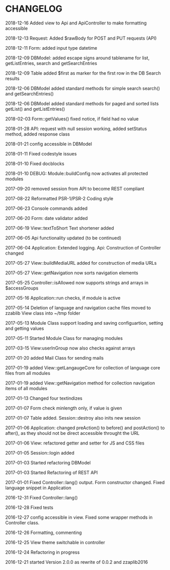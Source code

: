 CHANGELOG
=========

2018-12-16 Added view to Api and ApiController to make formatting accessible

2018-12-13 Request: Added $rawBody for POST and PUT requests (API)

2018-12-11 Form: added input type datetime

2018-12-09 DBModel: added escape signs around tablename for list, getListEntries, search and getSearchEntries

2018-12-09 Table added $first as marker for the first row in the DB Search results

2018-12-06 DBModel added standard methods for simple search search() and getSearchEntries()

2018-12-06 DBModel added standard methods for paged and sorted lists getList() and getListEntries()

2018-02-03 Form::getValues() fixed notice, if field had no value

2018-01-28 API: request with null session working, added setStatus method, added response class

2018-01-21 config accessible in DBModel

2018-01-11 Fixed codestyle issues

2018-01-10 Fixed docblocks

2018-01-10 DEBUG: Module::buildConfig now activates all protected modules

2017-09-20 removed session from API to become REST compliant

2017-08-22 Reformatted PSR-1/PSR-2 Coding style

2017-06-23 Console commands added

2017-06-20 Form: date validator added

2017-06-19 View::textToShort Text shortener added

2017-06-05 Api functionality updated (to be continued)

2017-06-04 Application: Extended logging. Api: Construction of Controller changed

2017-05-27 View::buildMediaURL added for construction of media URLs

2017-05-27 View::getNavigation now sorts navigation elements

2017-05-25 Controller::isAllowed now supports strings and arrays in $accessGroups

2017-05-16 Application::run checks, if module is active

2017-05-14 Deletion of language and navigation cache files moved to zzablib View class into ~/tmp folder

2017-05-13 Module Class support loading and saving configuartion, setting and getting values

2017-05-11 Started Module Class for managing modules

2017-03-15 View:userInGroup now also checks against arrays

2017-01-20 added Mail Class for sending mails

2017-01-19 added View::getLangaugeCore for collection of language core files from all modules

2017-01-19 added View::getNavigation method for collection navigation items of all modules

2017-01-13 Changed four textindizes

2017-01-07 Form check minlength only, if value is given

2017-01-07 Table added. Session::destroy also inits new session

2017-01-06 Application: changed preAction() to before() and postAction() to after(), as they should not be direct accessible throught the URL

2017-01-06 View: refactored getter and setter for JS and CSS files

2017-01-05 Session::login added

2017-01-03 Started refactoring DBModel

2017-01-03 Started Refactoring of REST API

2017-01-01 Fixed Controller::lang() output. Form constructor changed. Fixed language snippet in Application

2016-12-31 Fixed Controller::lang()

2016-12-28 Fixed tests

2016-12-27 config accessible in view. Fixed some wrapper methods in Controller class.

2016-12-26 Formatting, commenting

2016-12-25 View theme switchable in controller

2016-12-24 Refactoring in progress

2016-12-21 started Version 2.0.0 as rewrite of 0.0.2 and zzaplib2016